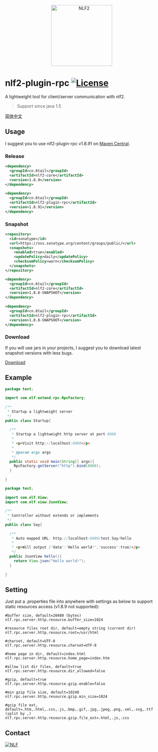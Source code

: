 <div align="center">
<img width="200" src="http://6tail.cn/nlf2-logo.png" alt="NLF2">
</div>

# nlf2-plugin-rpc [![License](https://img.shields.io/badge/license-MIT-4EB1BA.svg?style=flat-square)](https://github.com/6tail/nlf2/blob/master/LICENSE)

A lightweight tool for client/server communication with nlf2.

> Support since java 1.5

[简体中文](https://github.com/6tail/nlf2-maven/blob/master/nlf2-plugin-rpc/README_ZH.md)

## Usage

I suggest you to use nlf2-plugin-rpc v1.8.91 on [Maven Central](https://search.maven.org/search?q=nlf2-plugin-rpc).

### Release

```xml
<dependency>
  <groupId>cn.6tail</groupId>
  <artifactId>nlf2-core</artifactId>
  <version>1.8.9</version>
</dependency>
 
<dependency>
  <groupId>cn.6tail</groupId>
  <artifactId>nlf2-plugin-rpc</artifactId>
  <version>1.8.91</version>
</dependency>
```
 
### Snapshot

```xml
<repository>
  <id>sonatype</id>
  <url>https://oss.sonatype.org/content/groups/public/</url>
  <snapshots>
    <enabled>true</enabled>
    <updatePolicy>daily</updatePolicy>
    <checksumPolicy>warn</checksumPolicy>
  </snapshots>
</repository>
```

```xml
<dependency>
  <groupId>cn.6tail</groupId>
  <artifactId>nlf2-core</artifactId>
  <version>1.8.8-SNAPSHOT</version>
</dependency>
 
<dependency>
  <groupId>cn.6tail</groupId>
  <artifactId>nlf2-plugin-rpc</artifactId>
  <version>1.8.8-SNAPSHOT</version>
</dependency>
```

### Download

If you will use jars in your projects, I suggest you to download latest snapshot versions with less bugs.

[Download](https://oss.sonatype.org/content/groups/public/cn/6tail/)

## Example

```java
package test;
 
import com.nlf.extend.rpc.RpcFactory;
 
/**
 * Startup a lightweight server
 */
public class Startup{
 
  /**
   * Startup a lightweight http server at port 8080
   * 
   * <p>Visit http://localhost:8080</p>
   * 
   * @param args args
   */
  public static void main(String[] args){
    RpcFactory.getServer("http").bind(8080);
  }
 
}
```

```java
package test;
 
import com.nlf.View;
import com.nlf.view.JsonView;
 
/**
 * Controller without extends or implements
 */
public class Say{
  
  /**
   * Auto mapped URL: http://localhost:8080/test.Say/hello
   * 
   * <p>Will output {"data":"Hello world!","success":true}</p>
   */
  public JsonView hello(){
    return View.json("Hello world!");
  }
  
}
```

## Setting

Just put a .properties file into anywhere with settings as below to support static resources access (v1.8.9 not supported):

```
#buffer size, default=20480 (bytes)
nlf.rpc.server.http.resource.buffer_size=1024
 
#resource files root dir, default=empty string (current dir)
nlf.rpc.server.http.resource.root=/usr/html
 
#charset, default=UTF-8
nlf.rpc.server.http.resource.charset=UTF-8
 
#home page in dir, default=index.html
nlf.rpc.server.http.resource.home_page=index.htm
 
#allow list dir files, default=true
nlf.rpc.server.http.resource.dir_allowed=false
 
#gzip, default=true
nlf.rpc.server.http.resource.gzip.enable=false
 
#min gzip file size, default=10240
nlf.rpc.server.http.resource.gzip.min_size=1024
 
#gzip file ext, default=.htm,.html,.css,.js,.bmp,.gif,.jpg,.jpeg,.png,.xml,.svg,.ttf (split by ,)
nlf.rpc.server.http.resource.gzip.file_ext=.html,.js,.css
```

## Contact

<a target="_blank" href="https://jq.qq.com/?_wv=1027&k=5F9Pbf0"><img border="0" src="http://pub.idqqimg.com/wpa/images/group.png" alt="NLF" title="NLF"></a>

